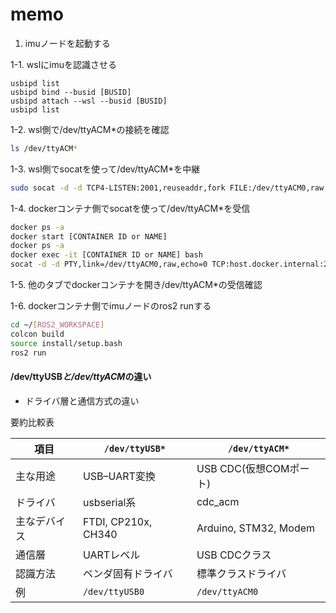 # memo

1. imuノードを起動する

1-1. wslにimuを認識させる

```terminal
usbipd list
usbipd bind --busid [BUSID]
usbipd attach --wsl --busid [BUSID]
usbipd list
```

1-2. wsl側で/dev/ttyACM*の接続を確認

```bash
ls /dev/ttyACM*
```

1-3. wsl側でsocatを使って/dev/ttyACM*を中継

```bash
sudo socat -d -d TCP4-LISTEN:2001,reuseaddr,fork FILE:/dev/ttyACM0,raw,echo=0,b115200

```

1-4. dockerコンテナ側でsocatを使って/dev/ttyACM*を受信

```bash
docker ps -a
docker start [CONTAINER ID or NAME]
docker ps -a
docker exec -it [CONTAINER ID or NAME] bash
socat -d -d PTY,link=/dev/ttyACM0,raw,echo=0 TCP:host.docker.internal:2001
```
1-5. 他のタブでdockerコンテナを開き/dev/ttyACM*の受信確認

1-6. dockerコンテナ側でimuノードのros2 runする

```bash
cd ~/[ROS2_WORKSPACE]
colcon build
source install/setup.bash
ros2 run
```
#### /dev/ttyUSB*と/dev/ttyACM*の違い

- ドライバ層と通信方式の違い

要約比較表

| 項目     | `/dev/ttyUSB*`      | `/dev/ttyACM*`        |
| ------ | ------------------- | --------------------- |
| 主な用途   | USB–UART変換          | USB CDC(仮想COMポート)     |
| ドライバ   | usbserial系          | cdc_acm               |
| 主なデバイス | FTDI, CP210x, CH340 | Arduino, STM32, Modem |
| 通信層    | UARTレベル             | USB CDCクラス            |
| 認識方法   | ベンダ固有ドライバ           | 標準クラスドライバ             |
| 例      | `/dev/ttyUSB0`      | `/dev/ttyACM0`        |

